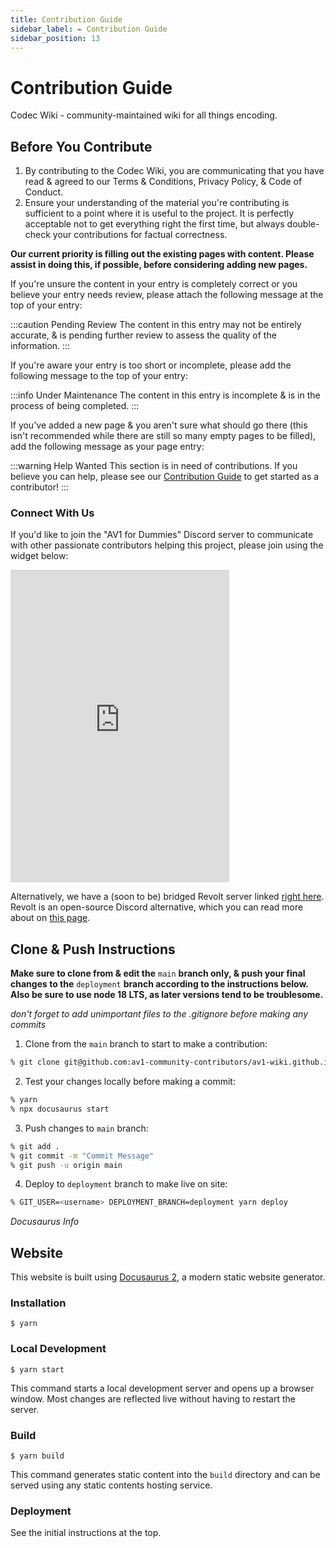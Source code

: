 ```yaml
---
title: Contribution Guide
sidebar_label: ✒️ Contribution Guide
sidebar_position: 13
---
```


# Contribution Guide

Codec Wiki - community-maintained wiki for all things encoding.

## Before You Contribute

1. By contributing to the Codec Wiki, you are communicating that you have read & agreed to our Terms & Conditions, Privacy Policy, & Code of Conduct.
2. Ensure your understanding of the material you're contributing is sufficient to a point where it is useful to the project. It is perfectly acceptable not to get everything right the first time, but always double-check your contributions for factual correctness.

**Our current priority is filling out the existing pages with content. Please assist in doing this, if possible, before considering adding new pages.**

If you're unsure the content in your entry is completely correct or you believe your entry needs review, please attach the following message at the top of your entry:

:::caution Pending Review
The content in this entry may not be entirely accurate, & is pending further review to assess the quality of the information.
:::

If you're aware your entry is too short or incomplete, please add the following message to the top of your entry:

:::info Under Maintenance
The content in this entry is incomplete & is in the process of being completed.
:::

If you've added a new page & you aren't sure what should go there (this isn't recommended while there are still so many empty pages to be filled), add the following message as your page entry:

:::warning Help Wanted
This section is in need of contributions. If you believe you can help, please see our [Contribution Guide](../docs/contribution-guide.md) to get started as a contributor!
:::

### Connect With Us

If you'd like to join the "AV1 for Dummies" Discord server to communicate with other passionate contributors helping this project, please join using the widget below:

<iframe src="https://discord.com/widget?id=1163724583472472138&theme=dark" width="350" height="500" allowtransparency="true" frameborder="0" sandbox="allow-popups allow-popups-to-escape-sandbox allow-same-origin allow-scripts"></iframe>

Alternatively, we have a (soon to be) bridged Revolt server linked [right here](https://rvlt.gg/eSERRhSG). Revolt is an open-source Discord alternative, which you can read more about on [this page](https://github.com/revoltchat/legal/blob/master/About.md#communication-is-critical).

## Clone & Push Instructions
**Make sure to clone from & edit the** `main` **branch only, & push your final changes to the** `deployment` **branch according to the instructions below. Also be sure to use node 18 LTS, as later versions tend to be troublesome.**

*don't forget to add unimportant files to the .gitignore before making any commits*

1. Clone from the `main` branch to start to make a contribution:
```bash
% git clone git@github.com:av1-community-contributors/av1-wiki.github.io.git -b main
```

2. Test your changes locally before making a commit:
```bash
% yarn
% npx docusaurus start
```

3. Push changes to `main` branch:
```bash
% git add .
% git commit -m "Commit Message"
% git push -u origin main
```

4. Deploy to `deployment` branch to make live on site:
```bash
% GIT_USER=<username> DEPLOYMENT_BRANCH=deployment yarn deploy
```

*Docusaurus Info*
## Website

This website is built using [Docusaurus 2](https://docusaurus.io/), a modern static website generator.

### Installation

```
$ yarn
```

### Local Development

```
$ yarn start
```

This command starts a local development server and opens up a browser window. Most changes are reflected live without having to restart the server.

### Build

```
$ yarn build
```

This command generates static content into the `build` directory and can be served using any static contents hosting service.

### Deployment

See the initial instructions at the top.